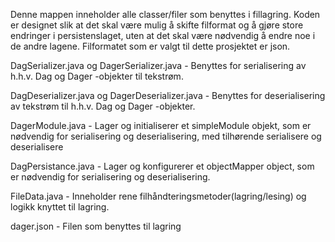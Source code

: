 Denne mappen inneholder alle classer/filer som benyttes i fillagring. Koden er designet slik at det skal være mulig å 
skifte filformat og å gjøre store endringer i persistenslaget, uten at det skal være nødvendig å endre noe i de andre 
lagene. Filformatet som er valgt til dette prosjektet er json.

DagSerializer.java og DagerSerializer.java - Benyttes for serialisering av h.h.v. Dag og Dager -objekter til tekstrøm.

DagDeserializer.java og DagerDeserializer.java - Benyttes for deserialisering av tekstrøm til h.h.v. Dag og Dager 
-objekter.

DagerModule.java - Lager og initialiserer et simpleModule objekt, som er nødvendig for serialisering og deserialisering, 
med tilhørende serialisere og deserialisere

DagPersistance.java - Lager og konfigurerer et objectMapper object, som er nødvendig for serialisering og 
deserialisering.

FileData.java - Inneholder rene filhåndteringsmetoder(lagring/lesing) og logikk knyttet til lagring.

dager.json - Filen som benyttes til lagring
